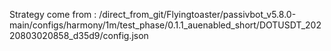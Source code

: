 Strategy come from : /direct_from_git/Flyingtoaster/passivbot_v5.8.0-main/configs/harmony/1m/test_phase/0.1.1_auenabled_short/DOTUSDT_20220803020858_d35d9/config.json